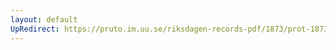 ```yaml
---
layout: default
UpRedirect: https://pruto.im.uu.se/riksdagen-records-pdf/1873/prot-1873--fk--422/prot-1873--fk--422_010.pdf
---
```

